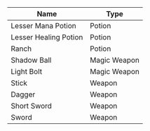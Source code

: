 ﻿| Name                  | Type         |
|-----------------------|--------------|
| Lesser Mana Potion    | Potion       |
| Lesser Healing Potion | Potion       |
| Ranch                 | Potion       |
| Shadow Ball           | Magic Weapon |
| Light Bolt            | Magic Weapon |
| Stick                 | Weapon       |
| Dagger                | Weapon       |
| Short Sword           | Weapon       |
| Sword                 | Weapon       |




